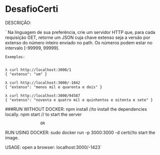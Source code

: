 # DesafioCerti

DESCRIÇÃO:

`
Na linguagem de sua preferência, crie um servidor HTTP que, para cada
requisição GET, retorne um JSON cuja chave extenso seja a versão por
extenso do número inteiro enviado no path. Os números podem estar no
intervalo [-99999, 99999].

```
Exemplos:


λ curl http://localhost:3000/1
{ "extenso": "um" }

λ curl http://localhost:3000/-1042
{ "extenso": "menos mil e quarenta e dois" }

λ curl http://localhost:3000/94587
{ "extenso": "noventa e quatro mil e quinhentos e oitenta e sete" }
```

###RUN WITHOUT DOCKER:
npm install //to install the dependencies locally.
npm start // to start the server

                    OR

RUN USING DOCKER:
sudo docker run -p 3000:3000 -d certi//to start the image.

USAGE:
open a browser:
localhost:3000/-1423`
